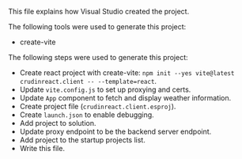 This file explains how Visual Studio created the project.

The following tools were used to generate this project:
- create-vite

The following steps were used to generate this project:
- Create react project with create-vite: `npm init --yes vite@latest crudinreact.client -- --template=react`.
- Update `vite.config.js` to set up proxying and certs.
- Update `App` component to fetch and display weather information.
- Create project file (`crudinreact.client.esproj`).
- Create `launch.json` to enable debugging.
- Add project to solution.
- Update proxy endpoint to be the backend server endpoint.
- Add project to the startup projects list.
- Write this file.
